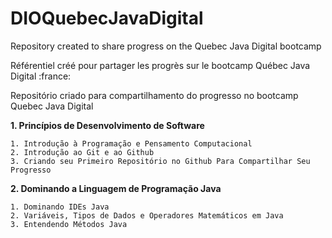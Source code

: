 # DIOQuebecJavaDigital
Repository created to share progress on the Quebec Java Digital bootcamp

Référentiel créé pour partager les progrès sur le bootcamp Québec Java Digital :france:

Repositório criado para compartilhamento do progresso no bootcamp Quebec Java Digital

**1. Princípios de Desenvolvimento de Software**

    1. Introdução à Programação e Pensamento Computacional
    2. Introdução ao Git e ao Github
    3. Criando seu Primeiro Repositório no Github Para Compartilhar Seu Progresso
**2. Dominando a Linguagem de Programação Java**

    1. Dominando IDEs Java
    2. Variáveis, Tipos de Dados e Operadores Matemáticos em Java
    3. Entendendo Métodos Java
